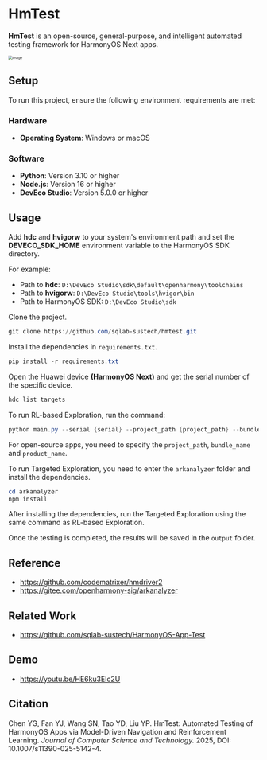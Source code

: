 # HmTest

**HmTest** is an open-source, general-purpose, and intelligent automated testing framework for HarmonyOS Next apps.

<img src="https://github.com/user-attachments/assets/01d368d6-bed4-477b-a2cb-2ca82ac6255f" alt="image" style="zoom: 50%;" />


## Setup

To run this project, ensure the following environment requirements are met:

### Hardware
- **Operating System**: Windows or macOS

### Software
- **Python**: Version 3.10 or higher
- **Node.js**: Version 16 or higher
- **DevEco Studio**: Version 5.0.0 or higher


## Usage

Add **hdc** and **hvigorw** to your system's environment path and set the **DEVECO_SDK_HOME** environment variable to the HarmonyOS SDK directory.

For example:
- Path to **hdc**: `D:\DevEco Studio\sdk\default\openharmony\toolchains`
- Path to **hvigorw**: `D:\DevEco Studio\tools\hvigor\bin`
- Path to HarmonyOS SDK: `D:\DevEco Studio\sdk`

Clone the project.

```powershell
git clone https://github.com/sqlab-sustech/hmtest.git
```

Install the dependencies in `requirements.txt`.

```powershell
pip install -r requirements.txt
```

Open the Huawei device **(HarmonyOS Next)** and get the serial number of the specific device.

```powershell
hdc list targets
```

To run RL-based Exploration, run the command:

```powershell
python main.py --serial {serial} --project_path {project_path} --bundle_name {bundle_name} --module_name {module_name} --product_name {product_name} --test_time {test_time} --seed {seed}
```

For open-source apps, you need to specify the `project_path`, `bundle_name` and `product_name`.

To run Targeted Exploration, you need to enter the `arkanalyzer` folder and install the dependencies.

```powershell
cd arkanalyzer
npm install
```

After installing the dependencies, run the Targeted Exploration using the same command as RL-based Exploration.

Once the testing is completed, the results will be saved in the `output` folder.


## Reference

- https://github.com/codematrixer/hmdriver2
- https://gitee.com/openharmony-sig/arkanalyzer

## Related Work

- https://github.com/sqlab-sustech/HarmonyOS-App-Test

## Demo
- https://youtu.be/HE6ku3Elc2U

## Citation

Chen YG, Fan YJ, Wang SN, Tao YD, Liu YP. HmTest: Automated Testing of HarmonyOS Apps via Model-Driven Navigation and Reinforcement Learning. *Journal of Computer Science and Technology.* 2025, DOI: 10.1007/s11390-025-5142-4.
